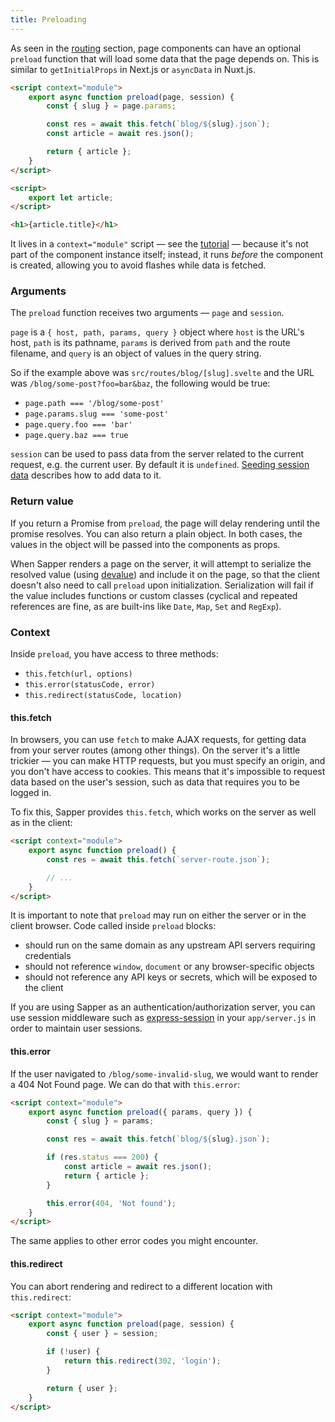```yaml
---
title: Preloading
---
```


As seen in the [routing](docs#Routing) section, page components can have an optional `preload` function that will load some data that the page depends on. This is similar to `getInitialProps` in Next.js or `asyncData` in Nuxt.js.

```html
<script context="module">
	export async function preload(page, session) {
		const { slug } = page.params;

		const res = await this.fetch(`blog/${slug}.json`);
		const article = await res.json();

		return { article };
	}
</script>

<script>
	export let article;
</script>

<h1>{article.title}</h1>

```

It lives in a `context="module"` script — see the [tutorial](https://svelte.dev/tutorial/module-exports) — because it's not part of the component instance itself; instead, it runs *before* the component is created, allowing you to avoid flashes while data is fetched.

### Arguments

The `preload` function receives two arguments — `page` and `session`.

`page` is a `{ host, path, params, query }` object where `host` is the URL's host, `path` is its pathname, `params` is derived from `path` and the route filename, and `query` is an object of values in the query string.

So if the example above was `src/routes/blog/[slug].svelte` and the URL was `/blog/some-post?foo=bar&baz`, the following would be true:

* `page.path === '/blog/some-post'`
* `page.params.slug === 'some-post'`
* `page.query.foo === 'bar'`
* `page.query.baz === true`

`session` can be used to pass data from the server related to the current request, e.g. the current user. By default it is `undefined`. [Seeding session data](docs#Seeding_session_data) describes how to add data to it.


### Return value

If you return a Promise from `preload`, the page will delay rendering until the promise resolves. You can also return a plain object. In both cases, the values in the object will be passed into the components as props.

When Sapper renders a page on the server, it will attempt to serialize the resolved value (using [devalue](https://github.com/Rich-Harris/devalue)) and include it on the page, so that the client doesn't also need to call `preload` upon initialization. Serialization will fail if the value includes functions or custom classes (cyclical and repeated references are fine, as are built-ins like `Date`, `Map`, `Set` and `RegExp`).

### Context

Inside `preload`, you have access to three methods:

* `this.fetch(url, options)`
* `this.error(statusCode, error)`
* `this.redirect(statusCode, location)`


#### this.fetch

In browsers, you can use `fetch` to make AJAX requests, for getting data from your server routes (among other things). On the server it's a little trickier — you can make HTTP requests, but you must specify an origin, and you don't have access to cookies. This means that it's impossible to request data based on the user's session, such as data that requires you to be logged in.

To fix this, Sapper provides `this.fetch`, which works on the server as well as in the client:

```html
<script context="module">
	export async function preload() {
		const res = await this.fetch(`server-route.json`);

		// ...
	}
</script>
```

It is important to note that `preload` may run on either the server or in the client browser. Code called inside `preload` blocks:
  - should run on the same domain as any upstream API servers requiring credentials
  - should not reference `window`, `document` or any browser-specific objects
  - should not reference any API keys or secrets, which will be exposed to the client

If you are using Sapper as an authentication/authorization server, you can use session middleware such as [express-session](https://github.com/expressjs/session) in your `app/server.js` in order to maintain user sessions.


#### this.error

If the user navigated to `/blog/some-invalid-slug`, we would want to render a 404 Not Found page. We can do that with `this.error`:

```html
<script context="module">
	export async function preload({ params, query }) {
		const { slug } = params;

		const res = await this.fetch(`blog/${slug}.json`);

		if (res.status === 200) {
			const article = await res.json();
			return { article };
		}

		this.error(404, 'Not found');
	}
</script>
```

The same applies to other error codes you might encounter.


#### this.redirect

You can abort rendering and redirect to a different location with `this.redirect`:

```html
<script context="module">
	export async function preload(page, session) {
		const { user } = session;

		if (!user) {
			return this.redirect(302, 'login');
		}

		return { user };
	}
</script>
```
